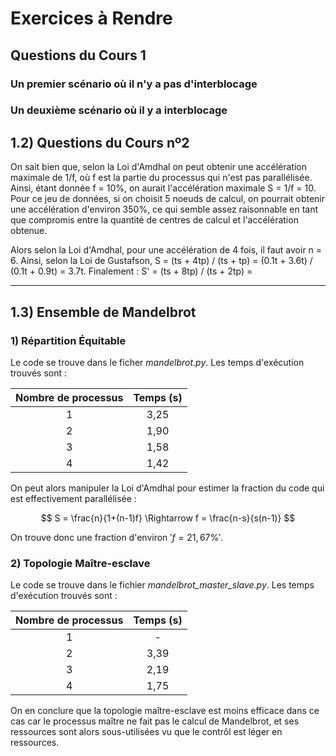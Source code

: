 # Exercices à Rendre

## Questions du Cours 1

### Un premier scénario où il n'y a pas d'interblocage 

### Un deuxième scénario où il y a interblocage

## 1.2) Questions du Cours nº2

On sait bien que, selon la Loi d'Amdhal on peut obtenir une accélération maximale de 1/f, où f est la partie du processus qui n'est pas parallélisée. Ainsi, étant donnée f = 10%, on aurait l'accélération maximale S = 1/f = 10. Pour ce jeu de données, si on choisit 5 noeuds de calcul, on pourrait obtenir une accélération d'environ 350%, ce qui semble assez raisonnable en tant que compromis entre la quantité de centres de calcul et l'accélération obtenue.

Alors selon la Loi d'Amdhal, pour une accélération de 4 fois, il faut avoir n = 6. Ainsi, selon la Loi de Gustafson, S = (ts + 4tp) / (ts + tp) = (0.1t + 3.6t) / (0.1t + 0.9t) = 3.7t. Finalement : S' = (ts + 8tp) / (ts + 2tp) = 

---

## 1.3) Ensemble de Mandelbrot

### 1) Répartition Équitable

Le code se trouve dans le ficher *mandelbrot.py*. Les temps d'exécution trouvés sont : 

| Nombre de processus 	| Temps (s) 	|
|:---:	|:---:	|
| 1 	| 3,25 	|
| 2 	| 1,90 	|
| 3 	| 1,58 	|
| 4 	| 1,42 	|

On peut alors manipuler la Loi d'Amdhal pour estimer la fraction du code qui est effectivement parallélisée :

$$  S = \frac{n}{1+(n-1)f} \Rightarrow  f = \frac{n-s}{s(n-1)}  $$

On trouve donc une fraction d'environ $' f = 21,67\% '$.

### 2) Topologie Maître-esclave

Le code se trouve dans le fichier *mandelbrot_master_slave.py*. Les temps d'exécution trouvés sont : 

| Nombre de processus 	| Temps (s) 	|
|:---:	|:---:	|
| 1 	|  -    |
| 2 	| 3,39  |
| 3 	| 2,19  |
| 4 	| 1,75  |

On en conclure que la topologie maître-esclave est moins efficace dans ce cas car le processus maître ne fait pas le calcul de Mandelbrot, et ses ressources sont alors sous-utilisées vu que le contrôl est léger en ressources.


